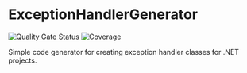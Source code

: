 ﻿# ExceptionHandlerGenerator

[![Quality Gate Status](https://sonarcloud.io/api/project_badges/measure?project=retroandchill_ExceptionHandlerGenerator&metric=alert_status)](https://sonarcloud.io/summary/new_code?id=retroandchill_ExceptionHandlerGenerator) [![Coverage](https://sonarcloud.io/api/project_badges/measure?project=retroandchill_ExceptionHandlerGenerator&metric=coverage)](https://sonarcloud.io/summary/new_code?id=retroandchill_ExceptionHandlerGenerator)

Simple code generator for creating exception handler classes for .NET projects.

